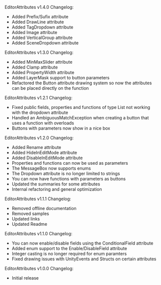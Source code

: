 EditorAttributes v1.4.0 Changelog:
- Added Prefix/Sufix attribute
- Added DrawLine attribute
- Added TagDropdown attribute
- Added Image attribute
- Added VerticalGroup attribute
- Added SceneDropdown attribute

EditorAttributes v1.3.0 Changelog:
- Added MinMaxSlider attribute
- Added Clamp attribute
- Added PropertyWidth attribute
- Added LayerMask support to button parameters
- Refactored the Button attribute drawing system so now the attributes can be placed directly on the function

EditorAttributes v1.2.1 Changelog:
- Fixed public fields, properties and functions of type List not working with the dropdown attribute
- Handled an AmbiguousMatchException when creating a button that uses a function with overloads
- Buttons with parameters now show in a nice box

EditorAttributes v1.2.0 Changelog:
- Added Rename attribute
- Added HideInEditMode attribute
- Added DisableInEditMode attribute
- Properties and functions can now be used as parameters
- The MessageBox now supports enums
- The Dropdown attribute is no longer limited to strings
- You can now have functions with parameters as buttons
- Updated the summaries for some attributes
- Internal refactoring and general optimization

EditorAttributes v1.1.1 Changelog:
- Removed offline documentation
- Removed samples
- Updated links
- Updated Readme

EditorAttributes v1.1.0 Changelog:
- You can now enable/disable fields using the ConditionalField attribute
- Added enum support to the Enable/DisableField attribute
- Integer casting is no longer required for enum paramters
- Fixed drawing issues with UnityEvents and Structs on certain attributes

EditorAttributes v1.0.0 Changelog:
- Initial release
